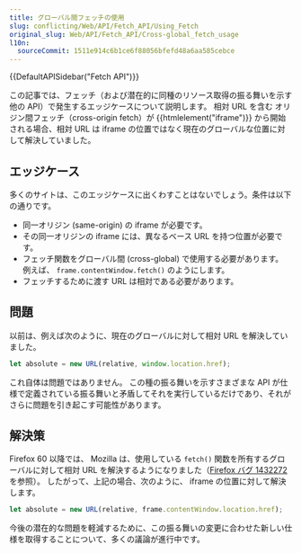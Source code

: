 ```yaml
---
title: グローバル間フェッチの使用
slug: conflicting/Web/API/Fetch_API/Using_Fetch
original_slug: Web/API/Fetch_API/Cross-global_fetch_usage
l10n:
  sourceCommit: 1511e914c6b1ce6f88056bfefd48a6aa585cebce
---
```


{{DefaultAPISidebar("Fetch API")}}

この記事では、フェッチ（および潜在的に同種のリソース取得の振る舞いを示す他の API）で発生するエッジケースについて説明します。 相対 URL を含む オリジン間フェッチ（cross-origin fetch）が {{htmlelement("iframe")}} から開始される場合、相対 URL は iframe の位置ではなく現在のグローバルな位置に対して解決していました。

## エッジケース

多くのサイトは、このエッジケースに出くわすことはないでしょう。条件は以下の通りです。

- 同一オリジン (same-origin) の iframe が必要です。
- その同一オリジンの iframe には、異なるベース URL を持つ位置が必要です。
- フェッチ関数をグローバル間 (cross-global) で使用する必要があります。 例えば、 `frame.contentWindow.fetch()` のようにします。
- フェッチするために渡す URL は相対である必要があります。

## 問題

以前は、例えば次のように、現在のグローバルに対して相対 URL を解決していました。

```js
let absolute = new URL(relative, window.location.href);
```

これ自体は問題ではありません。 この種の振る舞いを示すさまざまな API が仕様で定義されている振る舞いと矛盾してそれを実行しているだけであり、それがさらに問題を引き起こす可能性があります。

## 解決策

Firefox 60 以降では、 Mozilla は、使用している `fetch()` 関数を所有するグローバルに対して相対 URL を解決するようになりました（[Firefox バグ 1432272](https://bugzil.la/1432272) を参照）。 したがって、上記の場合、次のように、 iframe の位置に対して解決します。

```js
let absolute = new URL(relative, frame.contentWindow.location.href);
```

今後の潜在的な問題を軽減するために、この振る舞いの変更に合わせた新しい仕様を取得することについて、多くの議論が進行中です。
